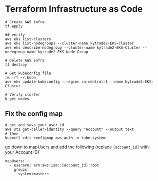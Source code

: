 # Terraform Infrastructure as Code

```
# Create AWS infra
tf apply

## verify
aws eks list-clusters
aws eks list-nodegroups --cluster-name kytrade2-EKS-Cluster
aws eks describe-nodegroup --cluster-name kytrade2-EKS-Cluster --nodegroup-name kytrade2-EKS-Node-Group

# Delete AWS infra
tf destroy

# Get kubeconfig file
rm -rf ~/.kube
aws eks update-kubeconfig --region ca-central-1 --name kytrade2-EKS-Cluster

# Verify cluster
k get nodes

```

## Fix the config map
```
# get and save your user id
aws sts get-caller-identity --query "Account" --output text
# then
kubectl edit configmap aws-auth -n kube-system
```
go down to mapUsers and add the following (replace `[account_id]` with your Account ID)`
```
mapUsers: |
  - userarn: arn:aws:iam::[account_id]:root
    groups:
    - system:masters
```
